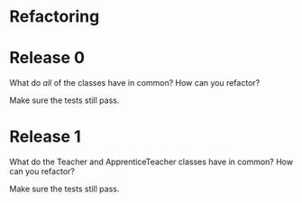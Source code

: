 # Refactoring

# Release 0

What do *all* of the classes have in common? How can you refactor?

Make sure the tests still pass.

# Release 1

What do the Teacher and ApprenticeTeacher classes have in common? How can you refactor?

Make sure the tests still pass.

